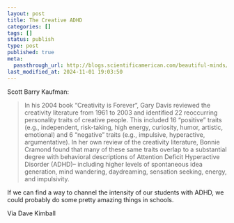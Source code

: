 ```yaml
---
layout: post
title: The Creative ADHD
categories: []
tags: []
status: publish
type: post
published: true
meta:
  passthrough_url: http://blogs.scientificamerican.com/beautiful-minds/2014/10/21/the-creative-gifts-of-adhd/?utm_content=bufferd8ff9&utm_medium=social&utm_source=twitter.com&utm_campaign=buffer
last_modified_at: 2024-11-01 19:03:50
---
```


Scott Barry Kaufman:


>In his 2004 book “Creativity is Forever“, Gary Davis reviewed the creativity literature from 1961 to 2003 and identified 22 reoccurring personality traits of creative people. This included 16 “positive” traits (e.g., independent, risk-taking, high energy, curiosity, humor, artistic, emotional) and 6 “negative” traits (e.g., impulsive, hyperactive, argumentative). In her own review of the creativity literature, Bonnie Cramond found that many of these same traits overlap to a substantial degree with behavioral descriptions of Attention Deficit Hyperactive Disorder (ADHD)– including higher levels of spontaneous idea generation, mind wandering, daydreaming, sensation seeking, energy, and impulsivity.



If we can find a way to channel the intensity of our students with ADHD, we could probably do some pretty amazing things in schools.


Via Dave Kimball
